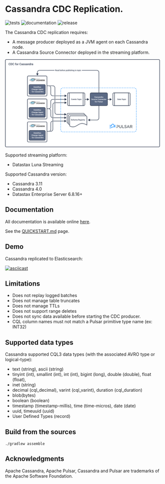 # Cassandra CDC Replication.

![tests](https://github.com/datastax/cassandra-source-connector/actions/workflows/ci.yaml/badge.svg)
![documentation](https://github.com/datastax/cassandra-source-connector/actions/workflows/publish.yml/badge.svg)
![release](https://github.com/datastax/cassandra-source-connector/actions/workflows/release.yaml/badge.svg)

The Cassandra CDC replication requires:
* A message producer deployed as a JVM agent on each Cassandra node.
* A Cassandra Source Connector deployed in the streaming platform.

![Cassandra-source-connector](docs/modules/ROOT/assets/images/cassandra-source-connector.png)

Supported streaming platform:
* Datastax Luna Streaming

Supported Cassandra version:
* Cassandra 3.11
* Cassandra 4.0
* Datastax Enterprise Server 6.8.16+

## Documentation

All documentation is available online [here](https://datastax.github.io/cassandra-source-connector/).

See the [QUICKSTART.md](QUICKSTART.md) page.

## Demo

Cassandra replicated to Elasticsearch:

[![asciicast](https://asciinema.org/a/CGY6QMjDgHV0mUsNXkhuEFA7j.png)](https://asciinema.org/a/CGY6QMjDgHV0mUsNXkhuEFA7j)


## Limitations

* Does not replay logged batches
* Does not manage table truncates
* Does not manage TTLs
* Does not support range deletes
* Does not sync data available before starting the CDC producer.
* CQL column names must not match a Pulsar primitive type name (ex: INT32)

## Supported data types

Cassandra supported CQL3 data types (with the associated AVRO type or logical-type):

* text (string), ascii (string)
* tinyint (int), smallint (int), int (int), bigint (long), double (double), float (float),
* inet (string)
* decimal (cql_decimal), varint (cql_varint), duration (cql_duration)
* blob(bytes)
* boolean (boolean)
* timestamp (timestamp-millis), time (time-micros), date (date)
* uuid, timeuuid (uuid)
* User Defined Types (record)

## Build from the sources

    ./gradlew assemble

## Acknowledgments

Apache Cassandra, Apache Pulsar, Cassandra and Pulsar are trademarks of the Apache Software Foundation.
